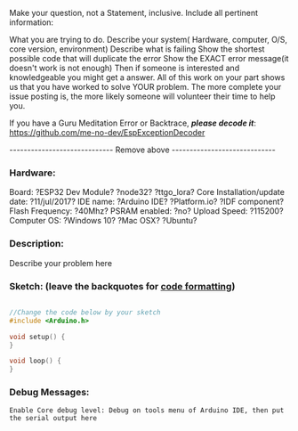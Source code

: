 Make your question, not a Statement, inclusive. Include all pertinent information:

What you are trying to do.
Describe your system( Hardware, computer, O/S, core version, environment)
Describe what is failing
Show the shortest possible code that will duplicate the error
Show the EXACT error message(it doesn't work is not enough)
Then if someone is interested and knowledgeable you might get a answer.  All of this work on your part shows us that you have worked to solve YOUR problem. The more complete your issue posting is, the more likely someone will volunteer their time to help you.

If you have a Guru Meditation Error or Backtrace, ***please decode it***:
https://github.com/me-no-dev/EspExceptionDecoder

----------------------------- Remove above -----------------------------


### Hardware:
Board:							?ESP32 Dev Module? ?node32? ?ttgo_lora?
Core Installation/update date:			?11/jul/2017?
IDE name:							?Arduino IDE? ?Platform.io? ?IDF component?
Flash Frequency:					?40Mhz?
PSRAM enabled:                                          ?no?
Upload Speed:						?115200?
Computer OS:                                            ?Windows 10? ?Mac OSX? ?Ubuntu?

### Description:
Describe your problem here


### Sketch:  (leave the backquotes for [code formatting](https://help.github.com/articles/creating-and-highlighting-code-blocks/))
```cpp

//Change the code below by your sketch
#include <Arduino.h>

void setup() {
}

void loop() {
}
```

### Debug Messages:
```
Enable Core debug level: Debug on tools menu of Arduino IDE, then put the serial output here 
```
